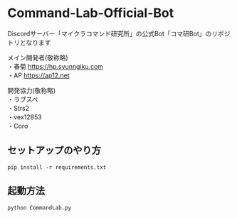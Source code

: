 # Command-Lab-Official-Bot
Discordサーバー「マイクラコマンド研究所」の公式Bot「コマ研Bot」のリポジトリとなります

メイン開発者(敬称略)  
・春菊 https://hp.syunngiku.com  
・AP https://ap12.net

開発協力(敬称略)  
・ラブスペ  
・Strs2  
・vex12853  
・Coro  

## セットアップのやり方
```
pip install -r requirements.txt
```

## 起動方法
```
python CommandLab.py
```

